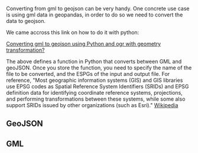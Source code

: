 Converting from gml to geojson can be very handy. One concrete use case is using gml data in geopandas, in order to do so we need to convert the data to geojson. 

We came accross this link on how to do it with python:

[Converting gml to geojson using Python and ogr with geometry transformation?](https://gis.stackexchange.com/questions/77974/converting-gml-to-geojson-using-python-and-ogr-with-geometry-transformation)  

The above defines a function in Python that converts between GML and geoJSON. Once you store the function, you need to specify the name of the file to be converted, and the ESPGs of the input and output file. For reference, "Most geographic information systems (GIS) and GIS libraries use EPSG codes as Spatial Reference System Identifiers (SRIDs) and EPSG definition data for identifying coordinate reference systems, projections, and performing transformations between these systems, while some also support SRIDs issued by other organizations (such as Esri)." [Wikipedia](https://en.wikipedia.org/wiki/EPSG_Geodetic_Parameter_Dataset) 

## GeoJSON

## GML

